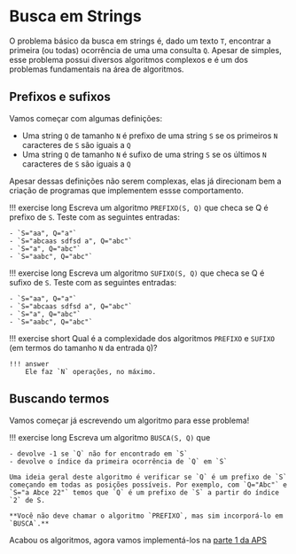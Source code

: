 # Busca em Strings

O problema básico da busca em strings é, dado um texto `T`, encontrar a primeira (ou todas) ocorrência de uma uma consulta `Q`. Apesar de simples, esse problema possui diversos algoritmos complexos e é um dos problemas fundamentais na área de algoritmos.


## Prefixos e sufixos

Vamos começar com algumas definições:

- Uma string `Q` de tamanho `N` é prefixo de uma string `S` se os primeiros `N` caracteres de `S` são iguais a `Q`
- Uma string `Q` de tamanho `N` é sufixo de uma string `S` se os últimos `N` caracteres de `S` são iguais a `Q`

Apesar dessas definições não serem complexas, elas já direcionam bem a criação de programas que implementem essse comportamento.

!!! exercise long
    Escreva um algoritmo `PREFIXO(S, Q)` que checa se Q é prefixo de `S`. Teste com as seguintes entradas:

    - `S="aa", Q="a"`
    - `S="abcaas sdfsd a", Q="abc"`
    - `S="a", Q="abc"`
    - `S="aabc", Q="abc"`

!!! exercise long
    Escreva um algoritmo `SUFIXO(S, Q)` que checa se Q é sufixo de `S`. Teste com as seguintes entradas:

    - `S="aa", Q="a"`
    - `S="abcaas sdfsd a", Q="abc"`
    - `S="a", Q="abc"`
    - `S="aabc", Q="abc"`

!!! exercise short
    Qual é a complexidade dos algoritmos `PREFIXO` e `SUFIXO` (em termos do tamanho `N` da entrada `Q`)?

    !!! answer
        Ele faz `N` operações, no máximo.

## Buscando termos

Vamos começar já escrevendo um algoritmo para esse problema!

!!! exercise long
    Escreva um algoritmo `BUSCA(S, Q)` que 

    - devolve -1 se `Q` não for encontrado em `S`
    - devolve o índice da primeira ocorrência de `Q` em `S`
    
    Uma ideia geral deste algoritmo é verificar se `Q` é um prefixo de `S` começando em todas as posições possíveis. Por exemplo, com `Q="Abc"` e `S="a Abce 22"` temos que `Q` é um prefixo de `S` a partir do índice `2` de S.

    **Você não deve chamar o algoritmo `PREFIXO`, mas sim incorporá-lo em `BUSCA`.**


Acabou os algoritmos, agora vamos implementá-los na [parte 1 da APS](aps.md)

